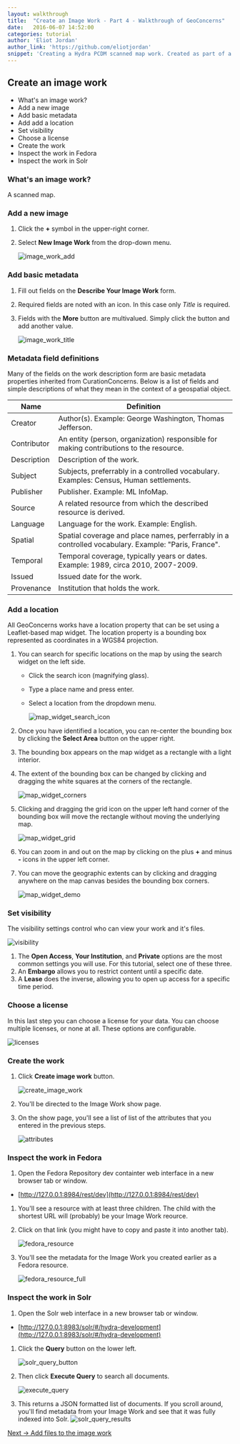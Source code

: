 ```yaml
---
layout: walkthrough
title:  "Create an Image Work - Part 4 - Walkthrough of GeoConcerns"
date:   2016-06-07 14:52:00
categories: tutorial
author: 'Eliot Jordan'
author_link: 'https://github.com/eliotjordan'
snippet: 'Creating a Hydra PCDM scanned map work. Created as part of a tutorial series given as Walkthrough of GeoConcerns'
---
```



## Create an image work
  - What's an image work?
  - Add a new image
  - Add basic metadata
  - Add add a location
  - Set visibility
  - Choose a license
  - Create the work
  - Inspect the work in Fedora
  - Inspect the work in Solr

### What's an image work?

A scanned map.

### Add a new image

1. Click the **+** symbol in the upper-right corner.
1. Select **New Image Work** from the drop-down menu.
   
   ![image_work_add](/images/image_work_add.png)

### Add basic metadata

1. Fill out fields on the **Describe Your Image Work** form.
1. Required fields are noted with an icon. In this case only *Title* is required.
1. Fields with the **More** button are multivalued. Simply click the button and add another value.

   ![image_work_title](/images/image_work_title.png)

### Metadata field definitions

Many of the fields on the work description form are basic metadata properties inherited from CurationConcerns. Below is a list of fields and simple descriptions of what they mean in the context of a geospatial object.

Name | Definition
---- | -------------
Creator | Author(s). Example: George Washington, Thomas Jefferson.
Contributor | An entity (person, organization) responsible for making contributions to the resource.
Description | 	Description of the work.
Subject | Subjects, preferrably in a controlled vocabulary. Examples: Census, Human settlements.
Publisher | Publisher. Example: ML InfoMap.
Source | A related resource from which the described resource is derived.
Language | Language for the work. Example: English.
Spatial | Spatial coverage and place names, perferrably in a controlled vocabulary. Example: "Paris, France".
Temporal | Temporal coverage, typically years or dates. Example: 1989, circa 2010, 2007-2009.
Issued | Issued date for the work.
Provenance | Institution that holds the work.

### Add a location

All GeoConcerns works have a location property that can be set using a Leaflet-based map widget. The location property is a bounding box represented as coordinates in a WGS84 projection.

1. You can search for specific locations on the map by using the search widget on the left side. 
	- Click the search icon (magnifying glass).
	- Type a place name and press enter.
	- Select a location from the dropdown menu.

	  ![map_widget_search_icon](/images/map_widget_search_icon.png)
1. Once you have identified a location, you can re-center the bounding box by clicking the **Select Area** button on the upper right.
1. The bounding box appears on the map widget as a rectangle with a light interior.
1. The extent of the bounding box can be changed by clicking and dragging the white squares at the corners of the rectangle.
	
	![map_widget_corners](/images/map_widget_corners.png)

1. Clicking and dragging the grid icon on the upper left hand corner of the bounding box will move the rectangle without moving the underlying map.

   ![map_widget_grid](/images/map_widget_grid.png)

1. You can zoom in and out on the map by clicking on the plus **+** and minus **-** icons in the upper left corner.
1. You can move the geographic extents can by clicking and dragging anywhere on the map canvas besides the bounding box corners.

   ![map_widget_demo](/images/map_widget_demo.gif)

### Set visibility

The visibility settings control who can view your work and it's files. 

![visibility](/images/visibility.png)

1. The **Open Access**, **Your Institution**, and **Private** options are the most common settings you will  use. For this tutorial, select one of these three.
1. An **Embargo** allows you to restrict content until a specific date.
1. A **Lease** does the inverse, allowing you to open up access for a specific time period.

### Choose a license

In this last step you can choose a license for your data. You can choose multiple licenses, or none at all. These options are configurable.

![licenses](/images/licenses.png)

### Create the work

1. Click **Create image work** button.

   ![create_image_work](/images/create_image_work.png)
1. You'll be directed to the Image Work show page.
1. On the show page, you'll see a list of list of the attributes that you entered in the previous steps.

   ![attributes](/images/attributes.png)

### Inspect the work in Fedora

1. Open the Fedora Repository dev containter web interface in a new browser tab or window.
  - [http://127.0.0.1:8984/rest/dev](http://127.0.0.1:8984/rest/dev)
1. You'll see a resource with at least three children. The child with the shortest URL will (probably) be your Image Work reource.
1. Click on that link (you might have to copy and paste it into another tab).
   
   ![fedora_resource](/images/fedora_resource.png)

1. You'll see the metadata for the Image Work you created earlier as a Fedora resource.
   
   ![fedora_resource_full](/images/fedora_resource_full.png)

### Inspect the work in Solr

1. Open the Solr web interface in a new browser tab or window. 
  - [http://127.0.0.1:8983/solr/#/hydra-development](http://127.0.0.1:8983/solr/#/hydra-development)
1. Click the **Query** button on the lower left.

   ![solr_query_button](/images/solr_query_button.png)

1. Then click **Execute Query** to search all documents.

   ![execute_query](/images/execute_query.png)
1. This returns a JSON formatted list of documents. If you scroll around, you'll find metadata from your Image Work and see that it was fully indexed into Solr.
   ![solr_query_results](/images/solr_query_results.png)


<div class='flash-notice'>
  <a href="{% post_url 2016-06-07-add-files-to-the-image-work %}">Next → Add files to the image work</a>
</div>




